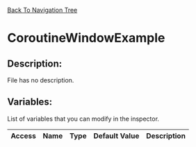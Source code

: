 [Back To Navigation Tree](https://wesleywh.github.io/GameDevRepo/docs/navigation.html)
# CoroutineWindowExample

## Description:
File has no description.

## Variables:
List of variables that you can modify in the inspector.

|Access|Name|Type|Default Value|Description|
|---|---|---|---|---|
